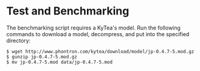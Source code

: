 # Test and Benchmarking

The benchmarking script requires a KyTea's model. Run the following commands to download a model, decompress, and put into the specified directory:
```
$ wget http://www.phontron.com/kytea/download/model/jp-0.4.7-5.mod.gz
$ gunzip jp-0.4.7-5.mod.gz
$ mv jp-0.4.7-5.mod data/jp-0.4.7-5.mod
```
